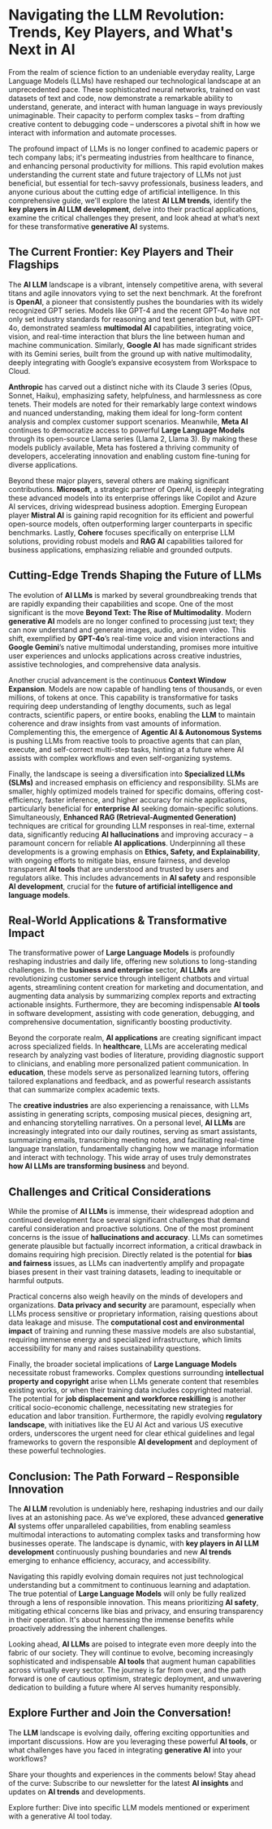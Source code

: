 # Navigating the LLM Revolution: Trends, Key Players, and What's Next in AI

From the realm of science fiction to an undeniable everyday reality, Large Language Models (LLMs) have reshaped our technological landscape at an unprecedented pace. These sophisticated neural networks, trained on vast datasets of text and code, now demonstrate a remarkable ability to understand, generate, and interact with human language in ways previously unimaginable. Their capacity to perform complex tasks – from drafting creative content to debugging code – underscores a pivotal shift in how we interact with information and automate processes.

The profound impact of LLMs is no longer confined to academic papers or tech company labs; it's permeating industries from healthcare to finance, and enhancing personal productivity for millions. This rapid evolution makes understanding the current state and future trajectory of LLMs not just beneficial, but essential for tech-savvy professionals, business leaders, and anyone curious about the cutting edge of artificial intelligence. In this comprehensive guide, we'll explore the latest **AI LLM trends**, identify the **key players in AI LLM development**, delve into their practical applications, examine the critical challenges they present, and look ahead at what’s next for these transformative **generative AI** systems.

## The Current Frontier: Key Players and Their Flagships

The **AI LLM** landscape is a vibrant, intensely competitive arena, with several titans and agile innovators vying to set the next benchmark. At the forefront is **OpenAI**, a pioneer that consistently pushes the boundaries with its widely recognized GPT series. Models like GPT-4 and the recent GPT-4o have not only set industry standards for reasoning and text generation but, with GPT-4o, demonstrated seamless **multimodal AI** capabilities, integrating voice, vision, and real-time interaction that blurs the line between human and machine communication. Similarly, **Google AI** has made significant strides with its Gemini series, built from the ground up with native multimodality, deeply integrating with Google’s expansive ecosystem from Workspace to Cloud.

**Anthropic** has carved out a distinct niche with its Claude 3 series (Opus, Sonnet, Haiku), emphasizing safety, helpfulness, and harmlessness as core tenets. Their models are noted for their remarkably large context windows and nuanced understanding, making them ideal for long-form content analysis and complex customer support scenarios. Meanwhile, **Meta AI** continues to democratize access to powerful **Large Language Models** through its open-source Llama series (Llama 2, Llama 3). By making these models publicly available, Meta has fostered a thriving community of developers, accelerating innovation and enabling custom fine-tuning for diverse applications.

Beyond these major players, several others are making significant contributions. **Microsoft**, a strategic partner of OpenAI, is deeply integrating these advanced models into its enterprise offerings like Copilot and Azure AI services, driving widespread business adoption. Emerging European player **Mistral AI** is gaining rapid recognition for its efficient and powerful open-source models, often outperforming larger counterparts in specific benchmarks. Lastly, **Cohere** focuses specifically on enterprise LLM solutions, providing robust models and **RAG AI** capabilities tailored for business applications, emphasizing reliable and grounded outputs.

## Cutting-Edge Trends Shaping the Future of LLMs

The evolution of **AI LLMs** is marked by several groundbreaking trends that are rapidly expanding their capabilities and scope. One of the most significant is the move **Beyond Text: The Rise of Multimodality**. Modern **generative AI** models are no longer confined to processing just text; they can now understand and generate images, audio, and even video. This shift, exemplified by **GPT-4o**’s real-time voice and vision interactions and **Google Gemini**’s native multimodal understanding, promises more intuitive user experiences and unlocks applications across creative industries, assistive technologies, and comprehensive data analysis.

Another crucial advancement is the continuous **Context Window Expansion**. Models are now capable of handling tens of thousands, or even millions, of tokens at once. This capability is transformative for tasks requiring deep understanding of lengthy documents, such as legal contracts, scientific papers, or entire books, enabling the **LLM** to maintain coherence and draw insights from vast amounts of information. Complementing this, the emergence of **Agentic AI & Autonomous Systems** is pushing LLMs from reactive tools to proactive agents that can plan, execute, and self-correct multi-step tasks, hinting at a future where AI assists with complex workflows and even self-organizing systems.

Finally, the landscape is seeing a diversification into **Specialized LLMs (SLMs)** and increased emphasis on efficiency and responsibility. SLMs are smaller, highly optimized models trained for specific domains, offering cost-efficiency, faster inference, and higher accuracy for niche applications, particularly beneficial for **enterprise AI** seeking domain-specific solutions. Simultaneously, **Enhanced RAG (Retrieval-Augmented Generation)** techniques are critical for grounding LLM responses in real-time, external data, significantly reducing **AI hallucinations** and improving accuracy – a paramount concern for reliable **AI applications**. Underpinning all these developments is a growing emphasis on **Ethics, Safety, and Explainability**, with ongoing efforts to mitigate bias, ensure fairness, and develop transparent **AI tools** that are understood and trusted by users and regulators alike. This includes advancements in **AI safety** and responsible **AI development**, crucial for the **future of artificial intelligence and language models**.

## Real-World Applications & Transformative Impact

The transformative power of **Large Language Models** is profoundly reshaping industries and daily life, offering new solutions to long-standing challenges. In the **business and enterprise** sector, **AI LLMs** are revolutionizing customer service through intelligent chatbots and virtual agents, streamlining content creation for marketing and documentation, and augmenting data analysis by summarizing complex reports and extracting actionable insights. Furthermore, they are becoming indispensable **AI tools** in software development, assisting with code generation, debugging, and comprehensive documentation, significantly boosting productivity.

Beyond the corporate realm, **AI applications** are creating significant impact across specialized fields. In **healthcare**, LLMs are accelerating medical research by analyzing vast bodies of literature, providing diagnostic support to clinicians, and enabling more personalized patient communication. In **education**, these models serve as personalized learning tutors, offering tailored explanations and feedback, and as powerful research assistants that can summarize complex academic texts.

The **creative industries** are also experiencing a renaissance, with LLMs assisting in generating scripts, composing musical pieces, designing art, and enhancing storytelling narratives. On a personal level, **AI LLMs** are increasingly integrated into our daily routines, serving as smart assistants, summarizing emails, transcribing meeting notes, and facilitating real-time language translation, fundamentally changing how we manage information and interact with technology. This wide array of uses truly demonstrates **how AI LLMs are transforming business** and beyond.

## Challenges and Critical Considerations

While the promise of **AI LLMs** is immense, their widespread adoption and continued development face several significant challenges that demand careful consideration and proactive solutions. One of the most prominent concerns is the issue of **hallucinations and accuracy**. LLMs can sometimes generate plausible but factually incorrect information, a critical drawback in domains requiring high precision. Directly related is the potential for **bias and fairness** issues, as LLMs can inadvertently amplify and propagate biases present in their vast training datasets, leading to inequitable or harmful outputs.

Practical concerns also weigh heavily on the minds of developers and organizations. **Data privacy and security** are paramount, especially when LLMs process sensitive or proprietary information, raising questions about data leakage and misuse. The **computational cost and environmental impact** of training and running these massive models are also substantial, requiring immense energy and specialized infrastructure, which limits accessibility for many and raises sustainability questions.

Finally, the broader societal implications of **Large Language Models** necessitate robust frameworks. Complex questions surrounding **intellectual property and copyright** arise when LLMs generate content that resembles existing works, or when their training data includes copyrighted material. The potential for **job displacement and workforce reskilling** is another critical socio-economic challenge, necessitating new strategies for education and labor transition. Furthermore, the rapidly evolving **regulatory landscape**, with initiatives like the EU AI Act and various US executive orders, underscores the urgent need for clear ethical guidelines and legal frameworks to govern the responsible **AI development** and deployment of these powerful technologies.

## Conclusion: The Path Forward – Responsible Innovation

The **AI LLM** revolution is undeniably here, reshaping industries and our daily lives at an astonishing pace. As we’ve explored, these advanced **generative AI** systems offer unparalleled capabilities, from enabling seamless multimodal interactions to automating complex tasks and transforming how businesses operate. The landscape is dynamic, with **key players in AI LLM development** continuously pushing boundaries and new **AI trends** emerging to enhance efficiency, accuracy, and accessibility.

Navigating this rapidly evolving domain requires not just technological understanding but a commitment to continuous learning and adaptation. The true potential of **Large Language Models** will only be fully realized through a lens of responsible innovation. This means prioritizing **AI safety**, mitigating ethical concerns like bias and privacy, and ensuring transparency in their operation. It's about harnessing the immense benefits while proactively addressing the inherent challenges.

Looking ahead, **AI LLMs** are poised to integrate even more deeply into the fabric of our society. They will continue to evolve, becoming increasingly sophisticated and indispensable **AI tools** that augment human capabilities across virtually every sector. The journey is far from over, and the path forward is one of cautious optimism, strategic deployment, and unwavering dedication to building a future where AI serves humanity responsibly.

## Explore Further and Join the Conversation!

The **LLM** landscape is evolving daily, offering exciting opportunities and important discussions. How are you leveraging these powerful **AI tools**, or what challenges have you faced in integrating **generative AI** into your workflows?

Share your thoughts and experiences in the comments below! Stay ahead of the curve: Subscribe to our newsletter for the latest **AI insights** and updates on **AI trends** and developments.

Explore further: Dive into specific LLM models mentioned or experiment with a generative AI tool today.